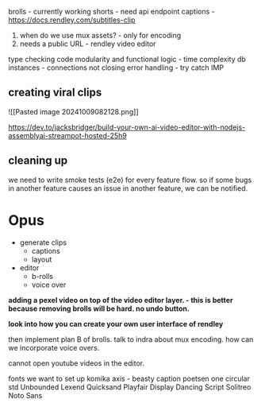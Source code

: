 
brolls - currently working
shorts - need api endpoint
captions - https://docs.rendley.com/subtitles-clip

1. when do we use mux assets? - only for encoding
2. needs a public URL - rendley video editor

type checking
code modularity and functional
logic - time complexity
db instances - connections not closing
error handling - try catch IMP


## creating viral clips

![[Pasted image 20241009082128.png]]

https://dev.to/jacksbridger/build-your-own-ai-video-editor-with-nodejs-assemblyai-streampot-hosted-25h9

## cleaning up

we need to write smoke tests (e2e) for every feature flow. so if some bugs in another feature causes an issue in another feature, we can be notified.

# Opus 

- generate clips
	- captions
	- layout
- editor
	- b-rolls
	- voice over

**adding a pexel video on top of the video editor layer. - this is better because removing brolls will be hard. no undo button.**

**look into how you can create your own user interface of rendley**


then implement plan B of brolls.
talk to indra about mux encoding.
how can we incorporate voice overs.

cannot open youtube videos in the editor.


fonts we want to set up
komika axis - beasty caption
poetsen one
circular std
Unbounded
Lexend
Quicksand
Playfair Display
Dancing Script
Solitreo
Noto Sans